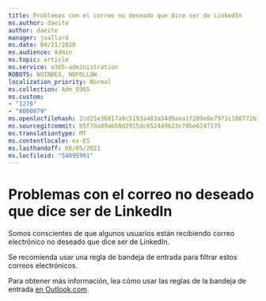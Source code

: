 ```yaml
---
title: Problemas con el correo no deseado que dice ser de LinkedIn
ms.author: daeite
author: daeite
manager: joallard
ms.date: 04/21/2020
ms.audience: Admin
ms.topic: article
ms.service: o365-administration
ROBOTS: NOINDEX, NOFOLLOW
localization_priority: Normal
ms.collection: Adm_O365
ms.custom:
- "1276"
- "8000079"
ms.openlocfilehash: 2cd25e36817a9c5193a483a34d9aea1f209e8e7971c180772b32a9552ee67222
ms.sourcegitcommit: b5f7da89a650d2915dc652449623c78be6247175
ms.translationtype: MT
ms.contentlocale: es-ES
ms.lasthandoff: 08/05/2021
ms.locfileid: "54095991"
---
```

# <a name="issues-with-junk-email-claiming-to-be-from-linkedin"></a>Problemas con el correo no deseado que dice ser de LinkedIn

Somos conscientes de que algunos usuarios están recibiendo correo electrónico no deseado que dice ser de LinkedIn.

Se recomienda usar una regla de bandeja de entrada para filtrar estos correos electrónicos.

Para obtener más información, lea cómo usar las reglas de la bandeja de entrada [en Outlook.com](https://support.office.com/article/4b094371-a5d7-49bd-8b1b-4e4896a7cc5d?wt.mc_id=Office_Outlook_com_Alchemy).